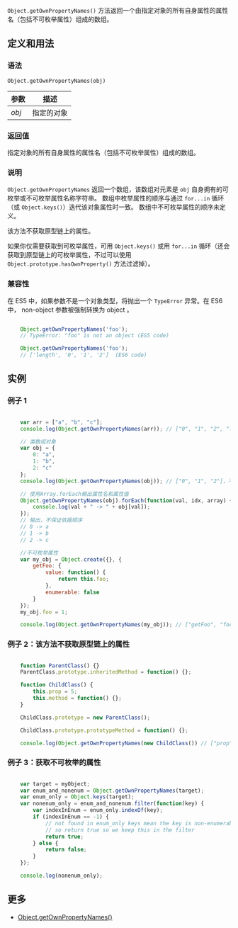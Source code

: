 `Object.getOwnPropertyNames()` 方法返回一个由指定对象的所有自身属性的属性名（包括不可枚举属性）组成的数组。

## 定义和用法

### 语法

`Object.getOwnPropertyNames(obj)`

| 参数 | 描述 |
| --- | --- |
| _obj_ | 指定的对象 |

### 返回值

指定对象的所有自身属性的属性名（包括不可枚举属性）组成的数组。

### 说明

`Object.getOwnPropertyNames` 返回一个数组，该数组对元素是 `obj` 自身拥有的可枚举或不可枚举属性名称字符串。 数组中枚举属性的顺序与通过 `for...in` 循环（或 `Object.keys()`）迭代该对象属性时一致。 数组中不可枚举属性的顺序未定义。

该方法不获取原型链上的属性。

如果你仅需要获取到可枚举属性，可用 `Object.keys()` 或用 `for...in` 循环（还会获取到原型链上的可枚举属性，不过可以使用 `Object.prototype.hasOwnProperty()` 方法过滤掉）。

### 兼容性

在 ES5 中，如果参数不是一个对象类型，将抛出一个 `TypeError` 异常。在 ES6 中， non-object 参数被强制转换为 object 。

``` javascript

    Object.getOwnPropertyNames('foo');
    // TypeError: "foo" is not an object (ES5 code)

    Object.getOwnPropertyNames('foo');
    // ['length', '0', '1', '2']  (ES6 code)

```

## 实例

### 例子 1

``` javascript

    var arr = ["a", "b", "c"];
    console.log(Object.getOwnPropertyNames(arr)); // ["0", "1", "2", "length"]，不保证依据顺序

    // 类数组对象
    var obj = {
        0: "a",
        1: "b",
        2: "c"
    };
    console.log(Object.getOwnPropertyNames(obj)); // ["0", "1", "2"]，不保证依据顺序

    // 使用Array.forEach输出属性名和属性值
    Object.getOwnPropertyNames(obj).forEach(function(val, idx, array) {
        console.log(val + " -> " + obj[val]);
    });
    // 输出，不保证依据顺序
    // 0 -> a
    // 1 -> b
    // 2 -> c

    //不可枚举属性
    var my_obj = Object.create({}, {
        getFoo: {
            value: function() {
                return this.foo;
            },
            enumerable: false
        }
    });
    my_obj.foo = 1;

    console.log(Object.getOwnPropertyNames(my_obj)); // ["getFoo", "foo"]，不保证依据顺序

```

### 例子 2：该方法不获取原型链上的属性

``` javascript

    function ParentClass() {}
    ParentClass.prototype.inheritedMethod = function() {};

    function ChildClass() {
        this.prop = 5;
        this.method = function() {};
    }

    ChildClass.prototype = new ParentClass();

    ChildClass.prototype.prototypeMethod = function() {};

    console.log(Object.getOwnPropertyNames(new ChildClass()) // ["prop", "method"])

```

### 例子 3：获取不可枚举的属性

``` javascript

    var target = myObject;
    var enum_and_nonenum = Object.getOwnPropertyNames(target);
    var enum_only = Object.keys(target);
    var nonenum_only = enum_and_nonenum.filter(function(key) {
        var indexInEnum = enum_only.indexOf(key);
        if (indexInEnum == -1) {
            // not found in enum_only keys mean the key is non-enumerable,
            // so return true so we keep this in the filter
            return true;
        } else {
            return false;
        }
    });

    console.log(nonenum_only);

```

## 更多

*   [Object.getOwnPropertyNames()](https://developer.mozilla.org/zh-CN/docs/Web/JavaScript/Reference/Global_Objects/Object/getOwnPropertyNames)